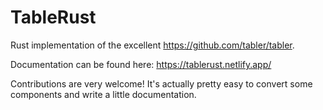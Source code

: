 # TableRust

Rust implementation of the excellent https://github.com/tabler/tabler.

Documentation can be found here: https://tablerust.netlify.app/

Contributions are very welcome! It's actually pretty easy to convert some components and write a little documentation.
